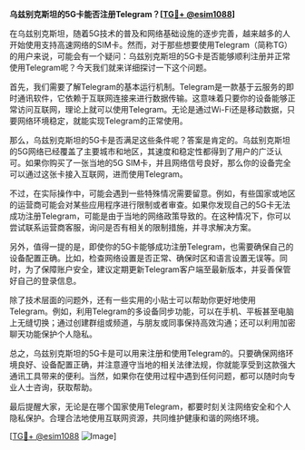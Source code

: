 **乌兹别克斯坦的5G卡能否注册Telegram？[[TG💪+ @esim1088](https://t.me/s/esim1088)]**

在乌兹别克斯坦，随着5G技术的普及和网络基础设施的逐步完善，越来越多的人开始使用支持高速网络的SIM卡。然而，对于那些想要使用Telegram（简称TG）的用户来说，可能会有一个疑问：乌兹别克斯坦的5G卡是否能够顺利注册并正常使用Telegram呢？今天我们就来详细探讨一下这个问题。

首先，我们需要了解Telegram的基本运行机制。Telegram是一款基于云服务的即时通讯软件，它依赖于互联网连接来进行数据传输。这意味着只要你的设备能够正常访问互联网，理论上就可以使用Telegram。无论是通过Wi-Fi还是移动数据，只要网络环境稳定，就能实现Telegram的正常使用。

那么，乌兹别克斯坦的5G卡是否满足这些条件呢？答案是肯定的。乌兹别克斯坦的5G网络已经覆盖了主要城市和地区，其速度和稳定性都得到了用户的广泛认可。如果你购买了一张当地的5G SIM卡，并且网络信号良好，那么你的设备完全可以通过这张卡接入互联网，进而使用Telegram。

不过，在实际操作中，可能会遇到一些特殊情况需要留意。例如，有些国家或地区的运营商可能会对某些应用程序进行限制或者审查。如果你发现自己的5G卡无法成功注册Telegram，可能是由于当地的网络政策导致的。在这种情况下，你可以尝试联系运营商客服，询问是否有相关的限制措施，并寻求解决方案。

另外，值得一提的是，即使你的5G卡能够成功注册Telegram，也需要确保自己的设备配置正确。比如，检查网络设置是否正常、确保时区和语言设置无误等。同时，为了保障账户安全，建议定期更新Telegram客户端至最新版本，并妥善保管好自己的登录信息。

除了技术层面的问题外，还有一些实用的小贴士可以帮助你更好地使用Telegram。例如，利用Telegram的多设备同步功能，可以在手机、平板甚至电脑上无缝切换；通过创建群组或频道，与朋友或同事保持高效沟通；还可以利用加密聊天功能保护个人隐私。

总之，乌兹别克斯坦的5G卡是可以用来注册和使用Telegram的。只要确保网络环境良好、设备配置正确，并注意遵守当地的相关法律法规，你就能享受到这款强大通讯工具带来的便利。当然，如果你在使用过程中遇到任何问题，都可以随时向专业人士咨询，获取帮助。

最后提醒大家，无论是在哪个国家使用Telegram，都要时刻关注网络安全和个人隐私保护。合理合法地使用互联网资源，共同维护健康和谐的网络环境。

[[TG💪+ @esim1088](https://t.me/s/esim1088) ![Image](https://i.postimg.cc/4NQfJmqS/Snipaste-2025-05-13-00-14-12.png)]